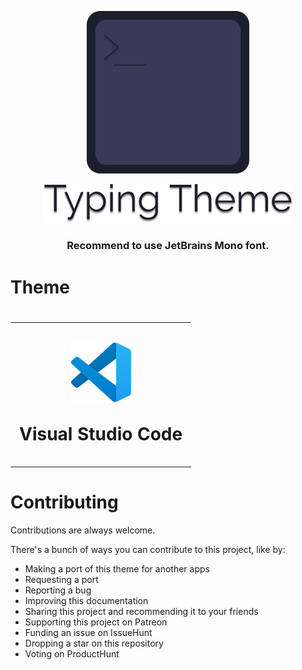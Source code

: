 <p align="center">
  <a href="https://github.com/raphaelaugustb/" target="blank"><img src="./Typing.png" width="260" alt="Tecnologias" /></a>
</p>

<p align="center">
  <a href="https://github.com/raphaelaugustb/" target="blank"><img src="./TypingLogo.png" width="400" alt="Tecnologias" /></a>
</p>


<h3 align="center">Recommend to use JetBrains Mono font.</h3>


<h1>Theme<h1>
<table>
  <tr>
    <td valign="top">
     <p align="center">
      <a href="https://marketplace.visualstudio.com/items?itemName=August.typing-theme">
        <img src="https://github.com/daltonmenezes/assets/blob/master/images/icons/vscode.png?raw=true" align="center" />
      </a>
      <br/><br/>
      <span>Visual Studio Code</span>
      </p>
    </td>
</table>

# Contributing
Contributions are always welcome.

There's a bunch of ways you can contribute to this project, like by:
- Making a port of this theme for another apps
- Requesting a port
- Reporting a bug
- Improving this documentation
- Sharing this project and recommending it to your friends
- Supporting this project on Patreon
- Funding an issue on IssueHunt
- Dropping a star on this repository
- Voting on ProductHunt


